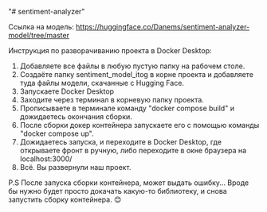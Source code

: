 "# sentiment-analyzer" 

Ссылка на модель: https://huggingface.co/Danems/sentiment-analyzer-model/tree/master

Инструкция по разворачиванию проекта в Docker Desktop:

1. Добавляете все файлы в любую пустую папку на рабочем столе.
2. Создаёте папку sentiment_model_itog в корне проекта и добавляете туда файлы модели, скачанные с Hugging Face.
3. Запускаете Docker Desktop
4. Заходите через терминал в корневую папку проекта.
5. Прописываете в терминале команду "docker compose build" и дожидаетесь окончания сборки.
6. После сборки докер контейнера запускаете его с помощью команды "docker compose up".
7. Дожидаетесь запуска, и переходите в Docker Desktop, где открываете фронт в ручную, либо переходите в окне браузера на localhost:3000/ 
8. Всё. Вы развернули наш проект.

P.S 
После запуска сборки контейнера, может выдать ошибку... Вроде бы нужно будет просто докачать какую-то библиотеку, и снова запустить сборку контейнера. 😊 
